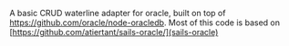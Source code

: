 A basic CRUD waterline adapter for oracle, built on top of https://github.com/oracle/node-oracledb.
Most of this code is based on [https://github.com/atiertant/sails-oracle/](sails-oracle)
